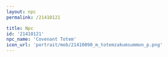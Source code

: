 ```yaml
---
layout: npc
permalink: /21410121

title: Npc
id: '21410121'
npc_name: 'Covenant Totem'
icon_url: 'portrait/mob/21410090_m_totemzakumsummon_p.png'
---
```

